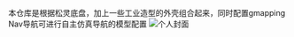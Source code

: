 本仓库是根据松灵底盘，加上一些工业造型的外壳组合起来，同时配置gmapping  Nav导航可进行自主仿真导航的模型配置
![个人封面](https://user-images.githubusercontent.com/69443905/210159207-36bba312-50ab-49b5-aee2-fb7f4f39b5df.png)
